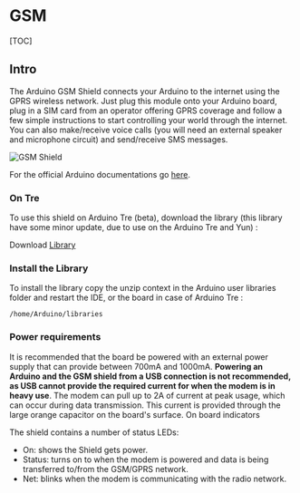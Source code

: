 GSM
===
[TOC]

## Intro 
The Arduino GSM Shield connects your Arduino to the internet using the GPRS wireless network. Just plug this module onto your Arduino board, plug in a SIM card from an operator offering GPRS coverage and follow a few simple instructions to start controlling your world through the internet. You can also make/receive voice calls (you will need an external speaker and microphone circuit) and send/receive SMS messages.

![GSM Shield](http://arduino.cc/en/uploads/Main/ArduinoGSMShield_Front.jpg)

For the official Arduino documentations go [here][1]. 

### On Tre 
To use this shield on Arduino Tre (beta), download the library (this library have some minor update, due to use on the Arduino Tre and Yun) : 

Download [Library][2]

### Install the Library 
To install the library copy the unzip context in the Arduino user libraries folder and restart the IDE, or the board in case of Arduino Tre : 

    /home/Arduino/libraries 
    
### Power requirements
It is recommended that the board be powered with an external power supply that can provide between 700mA and 1000mA. **Powering an Arduino and the GSM shield from a USB connection is not recommended, as USB cannot provide the required current for when the modem is in heavy use**.
The modem can pull up to 2A of current at peak usage, which can occur during data transmission. This current is provided through the large orange capacitor on the board's surface.
On board indicators

The shield contains a number of status LEDs:

+ On: shows the Shield gets power.
+ Status: turns on to when the modem is powered and data is being transferred to/from the GSM/GPRS network.
+ Net: blinks when the modem is communicating with the radio network.


[1]:http://arduino.cc/en/Main/ArduinoGSMShield
[2]:https://www.dropbox.com/s/hi4vs5nrfzjf9cm/GSM3.zip?dl=0
